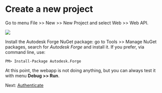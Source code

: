 # Create a new project

Go to menu File >> New >> New Project and select Web >> Web API.

![](_media/net/create_project_webapi.gif) 

Install the Autodesk Forge NuGet package: go to Tools >> Manage NuGet packages, search for *Autodesk Forge* and install it. If you prefer, via command line, use:

```
PM> Install-Package Autodesk.Forge
```

At this point, the webapp is not doing anything, but you can always test it with menu **Debug >> Run**.

Next: [Authenticate](oauth/2legged/net)